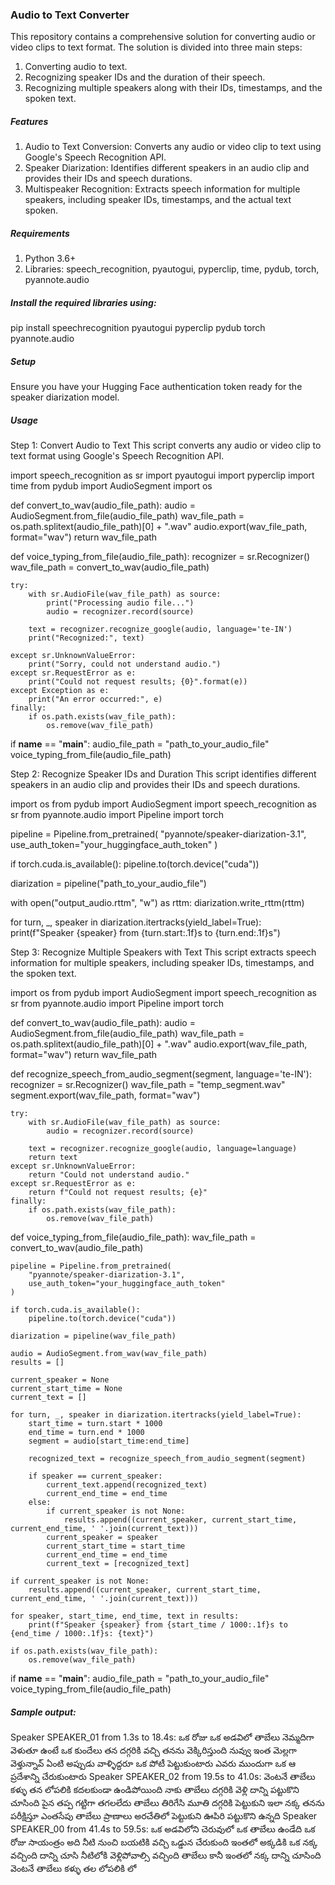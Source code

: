 ### Audio to Text Converter
This repository contains a comprehensive solution for converting audio or video clips to text format. The solution is divided into three main steps:
1. Converting audio to text.
2. Recognizing speaker IDs and the duration of their speech.
3. Recognizing multiple speakers along with their IDs, timestamps, and the spoken text.

##### Features
1. Audio to Text Conversion: Converts any audio or video clip to text using Google's Speech Recognition API.
2. Speaker Diarization: Identifies different speakers in an audio clip and provides their IDs and speech durations.
3. Multispeaker Recognition: Extracts speech information for multiple speakers, including speaker IDs, timestamps, and the actual text spoken. 

##### Requirements
1. Python 3.6+
2. Libraries: speech_recognition, pyautogui, pyperclip, time, pydub, torch, pyannote.audio 

##### Install the required libraries using:
pip install speechrecognition pyautogui pyperclip pydub torch pyannote.audio 

##### Setup
Ensure you have your Hugging Face authentication token ready for the speaker diarization model.  

##### Usage
Step 1: Convert Audio to Text
This script converts any audio or video clip to text format using Google's Speech Recognition API. 

import speech_recognition as sr
import pyautogui
import pyperclip
import time
from pydub import AudioSegment
import os

def convert_to_wav(audio_file_path):
    audio = AudioSegment.from_file(audio_file_path)
    wav_file_path = os.path.splitext(audio_file_path)[0] + ".wav"
    audio.export(wav_file_path, format="wav")
    return wav_file_path

def voice_typing_from_file(audio_file_path):
    recognizer = sr.Recognizer()
    wav_file_path = convert_to_wav(audio_file_path)

    try:
        with sr.AudioFile(wav_file_path) as source:
            print("Processing audio file...")
            audio = recognizer.record(source)

        text = recognizer.recognize_google(audio, language='te-IN')
        print("Recognized:", text)

    except sr.UnknownValueError:
        print("Sorry, could not understand audio.")
    except sr.RequestError as e:
        print("Could not request results; {0}".format(e))
    except Exception as e:
        print("An error occurred:", e)
    finally:
        if os.path.exists(wav_file_path):
            os.remove(wav_file_path) 

if __name__ == "__main__":
    audio_file_path = "path_to_your_audio_file"
    voice_typing_from_file(audio_file_path) 

Step 2: Recognize Speaker IDs and Duration
This script identifies different speakers in an audio clip and provides their IDs and speech durations. 

import os
from pydub import AudioSegment
import speech_recognition as sr
from pyannote.audio import Pipeline
import torch

pipeline = Pipeline.from_pretrained(
    "pyannote/speaker-diarization-3.1",
    use_auth_token="your_huggingface_auth_token"
)

if torch.cuda.is_available():
    pipeline.to(torch.device("cuda"))

diarization = pipeline("path_to_your_audio_file")

with open("output_audio.rttm", "w") as rttm:
    diarization.write_rttm(rttm)

for turn, _, speaker in diarization.itertracks(yield_label=True):
    print(f"Speaker {speaker} from {turn.start:.1f}s to {turn.end:.1f}s") 

Step 3: Recognize Multiple Speakers with Text
This script extracts speech information for multiple speakers, including speaker IDs, timestamps, and the spoken text. 

import os
from pydub import AudioSegment
import speech_recognition as sr
from pyannote.audio import Pipeline
import torch

def convert_to_wav(audio_file_path):
    audio = AudioSegment.from_file(audio_file_path)
    wav_file_path = os.path.splitext(audio_file_path)[0] + ".wav"
    audio.export(wav_file_path, format="wav")
    return wav_file_path

def recognize_speech_from_audio_segment(segment, language='te-IN'):
    recognizer = sr.Recognizer()
    wav_file_path = "temp_segment.wav"
    segment.export(wav_file_path, format="wav")

    try:
        with sr.AudioFile(wav_file_path) as source:
            audio = recognizer.record(source)
        
        text = recognizer.recognize_google(audio, language=language)
        return text
    except sr.UnknownValueError:
        return "Could not understand audio."
    except sr.RequestError as e:
        return f"Could not request results; {e}"
    finally:
        if os.path.exists(wav_file_path):
            os.remove(wav_file_path)

def voice_typing_from_file(audio_file_path):
    wav_file_path = convert_to_wav(audio_file_path)
    
    pipeline = Pipeline.from_pretrained(
        "pyannote/speaker-diarization-3.1",
        use_auth_token="your_huggingface_auth_token"
    )

    if torch.cuda.is_available():
        pipeline.to(torch.device("cuda"))

    diarization = pipeline(wav_file_path)
    
    audio = AudioSegment.from_wav(wav_file_path)
    results = []

    current_speaker = None
    current_start_time = None
    current_text = []

    for turn, _, speaker in diarization.itertracks(yield_label=True):
        start_time = turn.start * 1000
        end_time = turn.end * 1000
        segment = audio[start_time:end_time]
        
        recognized_text = recognize_speech_from_audio_segment(segment)

        if speaker == current_speaker:
            current_text.append(recognized_text)
            current_end_time = end_time
        else:
            if current_speaker is not None:
                results.append((current_speaker, current_start_time, current_end_time, ' '.join(current_text)))
            current_speaker = speaker
            current_start_time = start_time
            current_end_time = end_time
            current_text = [recognized_text]
    
    if current_speaker is not None:
        results.append((current_speaker, current_start_time, current_end_time, ' '.join(current_text)))

    for speaker, start_time, end_time, text in results:
        print(f"Speaker {speaker} from {start_time / 1000:.1f}s to {end_time / 1000:.1f}s: {text}")

    if os.path.exists(wav_file_path):
        os.remove(wav_file_path)

if __name__ == "__main__":
    audio_file_path = "path_to_your_audio_file"
    voice_typing_from_file(audio_file_path) 

##### Sample output:

Speaker SPEAKER_01 from 1.3s to 18.4s: ఒక రోజు ఒక అడవిలో తాబేలు నెమ్మదిగా వెళుతూ ఉంటే ఒక కుందేలు తన దగ్గరికి వచ్చి తనను వెక్కిరిస్తుంది నువ్వు ఇంత మెల్లగా వెళ్తున్నావ్ ఏంటి అప్పుడు వాళ్ళిద్దరూ ఒక పోటీ పెట్టుకుంటారు ఎవరు ముందుగా ఒక ఆ ప్రదేశాన్ని చేరుకుంటారు
Speaker SPEAKER_02 from 19.5s to 41.0s: వెంటనే తాబేలు కళ్ళు తన లోపలికి కదలకుండా ఉండిపోయింది నాకు తాబేలు దగ్గరికి వెళ్లి దాన్ని పట్టుకొని చూసింది పైన తప్ప గట్టిగా తగలలేదు తాబేలు తిరిగేసి మూతి దగ్గరికి పెట్టుకుని ఇలా నక్క తనను పరీక్షిస్తూ ఎంతసేపు తాబేలు ప్రాణాలు అరచేతిలో పెట్టుకుని ఊపిరి పట్టుకొని ఉన్నది
Speaker SPEAKER_00 from 41.4s to 59.5s: ఒక అడవిలోని చెరువులో ఒక తాబేలు ఉండేది ఒక రోజు సాయంత్రం అది నీటి నుంచి బయటికి వచ్చి ఒడ్డున చేరుకుంది ఇంతలో అక్కడికి ఒక నక్క వచ్చింది దాన్ని చూసి నీటిలోకి వెళ్లిపోవాల్సి వచ్చింది తాబేలు కానీ ఇంతలో నక్క దాన్ని చూసింది వెంటనే తాబేలు కళ్ళు తల లోపలికి లో




























